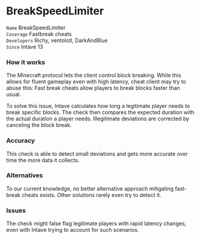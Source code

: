 # BreakSpeedLimiter

`Name` BreakSpeedLimiter<br>
`Coverage` Fastbreak cheats<br>
`Developers` Richy, ventolotl, DarkAndBlue<br>
`Since` Intave 13<br>

### How it works

The Minecraft protocol lets the client control block breaking. While this allows for fluent gameplay even with high
latency, cheat client may try to abuse this: Fast break cheats allow players to break blocks faster than usual.

To solve this issue, Intave calculates how long a legitimate player needs to break specific blocks. The check then
compares the expected duration with the actual duration a player needs. Illegitimate deviations are corrected by
canceling the block break.

### Accuracy

This check is able to detect small deviations and gets more accurate over time the more data it collects.

### Alternatives

To our current knowledge, no better alternative approach mitigating fast-break cheats exists.
Other solutions rarely even try to detect it.

### Issues

The check might false flag legitimate players with rapid latency changes, even with Intave trying to account for such scenarios.
